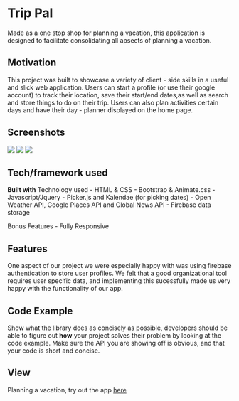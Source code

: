 # Trip Pal
Made as a one stop shop for planning a vacation, this application is designed to facilitate consolidating all apsects of planning a vacation. 

## Motivation
This project was built to showcase a variety of client - side skills in a useful and slick web application. Users can start a profile (or use their google account) to track their location, save their start/end dates,as well as search and store things to do on their trip. Users can also plan activities certain days and have their day - planner displayed on the home page. 

 
## Screenshots
![](./assets/images/tp2.gif)
![](./assets/images/tp1.gif)
![](./assets/images/tp3.gif)

## Tech/framework used

<b>Built with</b>
Technology used
    - HTML & CSS
    - Bootstrap & Animate.css
    - Javascript/Jquery
    - Picker.js and Kalendae (for picking dates)
    - Open Weather API, Google Places API and Global News API
    - Firebase data storage

Bonus Features
    - Fully Responsive

## Features
One aspect of our project we were especially happy with was using firebase authentication to store user profiles. We felt that a good organizational tool requires user specific data, and implementing this sucessfully made us very happy with the functionality of our app. 

## Code Example
Show what the library does as concisely as possible, developers should be able to figure out **how** your project solves their problem by looking at the code example. Make sure the API you are showing off is obvious, and that your code is short and concise.

## View

Planning a vacation, try out the app [here](https://trippal-75742.firebaseapp.com/)




